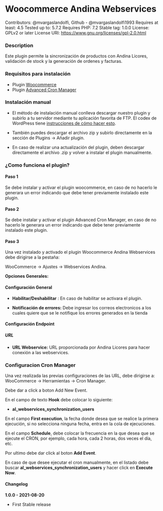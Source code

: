 # Woocommerce Andina Webservices
Contributors: @mvargaslandolfi, Github - @mvargaslandolfi1993
Requires at least: 4.5
Tested up to: 5.7.2
Requires PHP: 7.2
Stable tag: 1.0.0
License: GPLv2 or later
License URI: https://www.gnu.org/licenses/gpl-2.0.html

### Description

Este plugin permite la sincronización de productos con Andina Licores, validación de stock y la generación de ordenes y facturas.

### Requisitos para instalación

* Plugin [Woocommerce](https://es.wordpress.org/plugins/woocommerce/)
* Plugin [Advanced Cron Manager](https://es.wordpress.org/plugins/advanced-cron-manager/)

### Instalación manual

* El método de instalación manual conlleva descargar nuestro plugin y subirlo a tu servidor mediante tu aplicación favorita de FTP. El
codex de WordPress tiene  [instrucciones de cómo hacer esto](https://wordpress.org/support/article/managing-plugins/).

* También puedes descargar el archivo zip y subirlo directamente en la sección de Plugins -> Añadir plugin.

* En caso de realizar una actualización del plugin, deben descargar directamente el archivo .zip y volver a instalar el plugin manualmente.

### ¿Como funciona el plugin?

#### Paso 1

Se debe instalar y activar el plugin woocommerce, en caso de no hacerlo le generara un error indicando que debe tener previamente instalado este plugin.

#### Paso 2

Se debe instalar y activar el plugin Advanced Cron Manager, en caso de no hacerlo le generara un error indicando que debe tener previamente instalado este plugin.

#### Paso 3

Una vez instalado y activado el plugin Woocommerce Andina Webservices debe dirigirse a la pestaña:

WooCommerce -> Ajustes -> Webservices Andina.

**Opciones Generales:**

#### Configuración General

* **Habilitar/Deshabilitar** : En caso de habilitar se activara el plugin.

* **Notificación de errores:** Debe ingresar los correos electronicos a los cuales quiere que se le notifique los errores generados en la tienda

#### Configuración Endpoint 

##### URL

* **URL Webservice:** URL proporcionada por Andina Licores para hacer conexión a las webservices.

### Configuracion Cron Manager

Una vez realizada las previas configuraciones de las URL, debe dirigirse a: 
WooCommerce -> Herramientas -> Cron Manager.

Debe dar a click a boton Add New Event.

En el campo de texto **Hook** debe colocar lo siguiente:

* **al_webservices_synchronization_users**

En el campo **First execution**, la fecha donde desea que se realice la primera ejecución, si no selecciona ninguna fecha, entra en la cola de ejecuciones.

En el campo **Schedule**, debe colocar la frecuencia en la que desea que se ejecute el CRON, por ejemplo, cada hora, cada 2 horas, dos veces el día, etc.

Por ultimo debe dar click al boton **Add Event**.

En caso de que desee ejecutar el cron manualmente, en el listado debe buscar **al_webservices_synchronization_users** y hacer click en **Execute Now**.

#### Changelog

**1.0.0 - 2021-08-20**

* First Stable release
